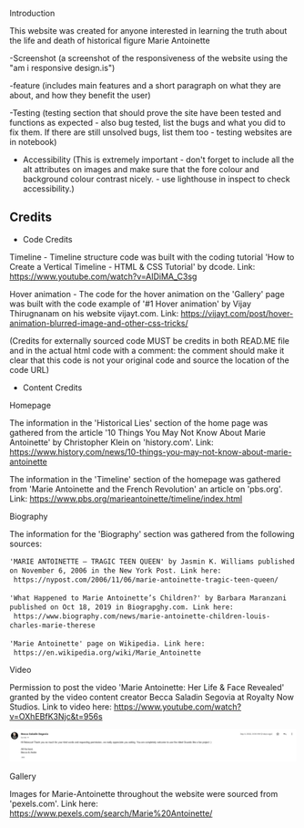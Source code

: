Introduction 

This website was created for anyone interested in learning the truth about the life and death of historical figure Marie Antoinette

-Screenshot (a screenshot of the responsiveness of the website using the "am i responsive design.is")

-feature (includes main features and a short paragraph on what they are about, and how they benefit the user)

-Testing (testing section that should prove the site have been tested and functions as expected - also bug tested, 
list the bugs and what you did to fix them. If there are still unsolved bugs, list them too - testing websites are in
notebook)

- Accessibility (This is extremely important - don't forget to include all the alt attributes on images and make sure 
that the fore colour and background colour contrast nicely. - use lighthouse in inspect to check accessibility.)

<h2>Credits</h2>

- Code Credits

Timeline - Timeline structure code was built with the coding tutorial 'How to Create a Vertical Timeline - HTML & CSS Tutorial' by dcode. 
Link: https://www.youtube.com/watch?v=AIDiMA_C3sg

Hover animation - The code for the hover animation on the 'Gallery' page was built with the code example of '#1 Hover animation'
by Vijay Thirugnanam on his website vijayt.com. Link: https://vijayt.com/post/hover-animation-blurred-image-and-other-css-tricks/



 (Credits for externally sourced code MUST be credits in both READ.ME file and in the actual html code with a comment: the 
comment should make it clear that this code is not your original code and source the location of the code URL)

- Content Credits

Homepage 

The information in the 'Historical Lies' section of the home page was gathered from the article '10 Things You May Not Know About Marie Antoinette' by 
Christopher Klein on 'history.com'. Link: https://www.history.com/news/10-things-you-may-not-know-about-marie-antoinette

The information in the 'Timeline' section of the homepage was gathered from 'Marie Antoinette and the French Revolution' an article on 'pbs.org'. 
Link: https://www.pbs.org/marieantoinette/timeline/index.html

Biography

The information for the 'Biography' section was gathered from the following sources:

    'MARIE ANTOINETTE – TRAGIC TEEN QUEEN' by Jasmin K. Williams published on November 6, 2006 in the New York Post. Link here:
     https://nypost.com/2006/11/06/marie-antoinette-tragic-teen-queen/ 

    'What Happened to Marie Antoinette’s Children?' by Barbara Maranzani published on Oct 18, 2019 in Biograpghy.com. Link here:
     https://www.biography.com/news/marie-antoinette-children-louis-charles-marie-therese
    
    'Marie Antoinette' page on Wikipedia. Link here:
     https://en.wikipedia.org/wiki/Marie_Antoinette

Video

Permission to post the video 'Marie Antoinette: Her Life & Face Revealed' granted by the video content creator Becca Saladin Segovia
at Royalty Now Studios. Link to video here: https://www.youtube.com/watch?v=OXhEBfK3Njc&t=956s

<img src="assets/images/Permission-to-post-video.jpg" alt="Email confirming permisson from video creators to post video on the website">

Gallery

Images for Marie-Antoinette throughout the website were sourced from 'pexels.com'. Link here: https://www.pexels.com/search/Marie%20Antoinette/

